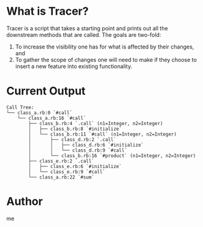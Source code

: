 # What is Tracer?

Tracer is a script that takes a starting point and prints out all the downstream methods that are called. The goals are two-fold:
1. To increase the visibility one has for what is affected by their changes, and
2. To gather the scope of changes one will need to make if they choose to insert a new feature into existing functionality.

# Current Output
```
Call Tree:
└── class_a.rb:0 `#call`
    └── class_a.rb:16 `#call`
        ├── class_b.rb:4 `.call` (n1=Integer, n2=Integer)
        │   ├── class_b.rb:8 `#initialize`
        │   └── class_b.rb:11 `#call` (n1=Integer, n2=Integer)
        │       ├── class_d.rb:2 `.call`
        │       │   ├── class_d.rb:6 `#initialize`
        │       │   └── class_d.rb:9 `#call`
        │       └── class_b.rb:16 `#product` (n1=Integer, n2=Integer)
        ├── class_e.rb:2 `.call`
        │   ├── class_e.rb:6 `#initialize`
        │   └── class_e.rb:9 `#call`
        └── class_a.rb:22 `#sum`
```
# Author
me